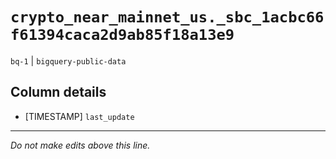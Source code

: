 # `crypto_near_mainnet_us._sbc_1acbc66f61394caca2d9ab85f18a13e9`
`bq-1` | `bigquery-public-data`

## Column details
* [TIMESTAMP] `last_update`

-------------------------------------------------------------------------------
*Do not make edits above this line.*
